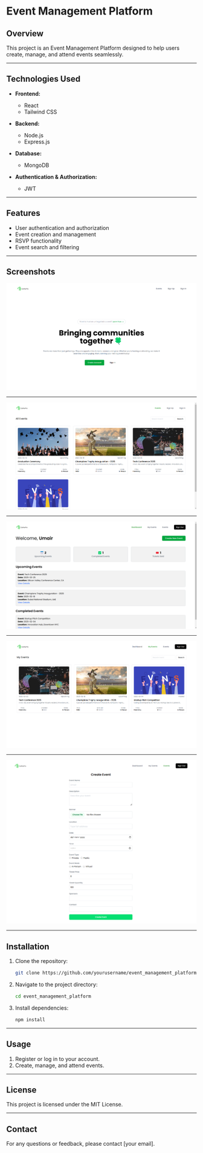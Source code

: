 # Event Management Platform

## Overview

This project is an Event Management Platform designed to help users create, manage, and attend events seamlessly.

---

## Technologies Used

- **Frontend:**

  - React
  - Tailwind CSS

- **Backend:**

  - Node.js
  - Express.js

- **Database:**

  - MongoDB

- **Authentication & Authorization:**
  - JWT

---

## Features

- User authentication and authorization
- Event creation and management
- RSVP functionality
- Event search and filtering

---

## Screenshots

![text](images/01.png)

---

![text](images/02.png)

---

![text](images/03.png)

---

![text](images/04.png)

---

![text](images/05.png)

---

## Installation

1. Clone the repository:
   ```bash
   git clone https://github.com/yourusername/event_management_platform.git
   ```
2. Navigate to the project directory:
   ```bash
   cd event_management_platform
   ```
3. Install dependencies:
   ```bash
   npm install
   ```

---

## Usage

1. Register or log in to your account.
2. Create, manage, and attend events.

---

## License

This project is licensed under the MIT License.

---

## Contact

For any questions or feedback, please contact [your email].
